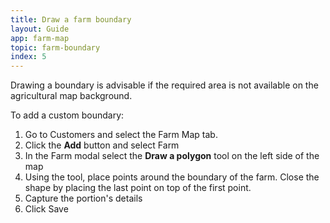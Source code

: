 ```yaml
---
title: Draw a farm boundary
layout: Guide
app: farm-map
topic: farm-boundary
index: 5
---
```


Drawing a boundary is advisable if the required area is not available on the agricultural map background.

To add a custom boundary:

1. Go to Customers and select the Farm Map tab.
2. Click the **Add** button and select Farm
3. In the Farm modal select the **Draw a polygon** tool on the left side of the map
4. Using the tool, place points around the boundary of the farm. Close the shape by placing the last point on top of the first point.
5. Capture the portion's details
6. Click Save